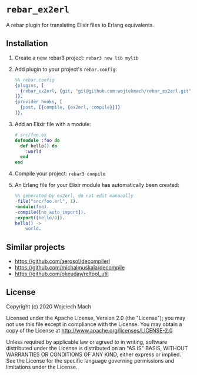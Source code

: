 `rebar_ex2erl`
=====

A rebar plugin for translating Elixir files to Erlang equivalents.

## Installation

1. Create a new rebar3 project: `rebar3 new lib mylib`

2. Add plugin to your project's `rebar.config`:

   ```erlang
   %% rebar.config
   {plugins, [
     {rebar_ex2erl, {git, "git@github.com:wojtekmach/rebar_ex2erl.git"}}
   ]}.
   {provider_hooks, [
     {post, [{compile, {ex2erl, compile}}]}
   ]}.
   ```

3. Add an Elixir file with a module:

   ```elixir
   # src/foo.ex
   defmodule :foo do
     def hello() do
       :world
     end
   end
   ```

4. Compile your project: `rebar3 compile`

5. An Erlang file for your Elixir module has automatically been created:

   ```erlang
   %% generated by ex2erl, do not edit manuaally
   -file("src/foo.erl", 1).
   -module(foo).
   -compile([no_auto_import]).
   -export([hello/0]).
   hello() ->
       world.
   ```

## Similar projects

* <https://github.com/aerosol/decompilerl>
* <https://github.com/michalmuskala/decompile>
* <https://github.com/okeuday/reltool_util>

## License

Copyright (c) 2020 Wojciech Mach

Licensed under the Apache License, Version 2.0 (the "License"); you may not use this file except
in compliance with the License. You may obtain a copy of the License at
http://www.apache.org/licenses/LICENSE-2.0

Unless required by applicable law or agreed to in writing, software distributed under the License
is distributed on an "AS IS" BASIS, WITHOUT WARRANTIES OR CONDITIONS OF ANY KIND, either express
or implied. See the License for the specific language governing permissions and limitations under
the License.
